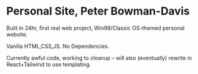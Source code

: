 # Personal Site, Peter Bowman-Davis

Built in 24hr, first real web project, Win98/Classic OS-themed personal website. 

Vanilla HTML,CSS,JS. No Dependencies.

Currently awful code, working to cleanup – will also (eventually) rewrite in React+Tailwind to use templating.
